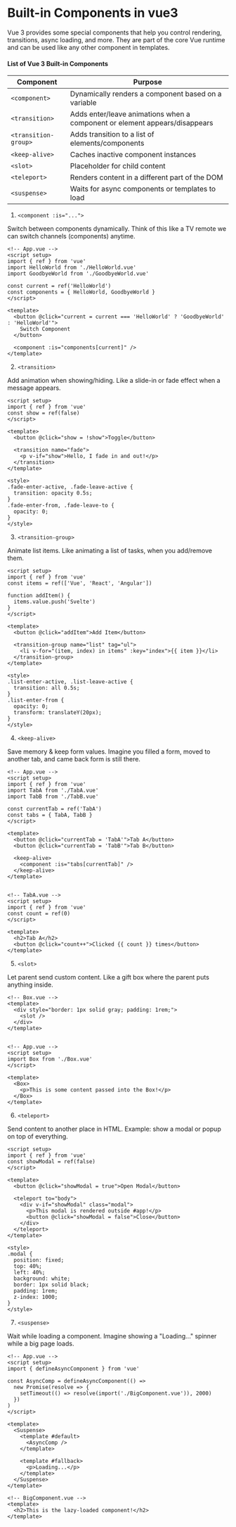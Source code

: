 # Built-in Components in vue3

Vue 3 provides some special components that help you control rendering, transitions, async loading, and more. They are part of the core Vue runtime and can be used like any other component in templates.

#### **List of Vue 3 Built-in Components**

| Component         | Purpose                                                                 |
|-------------------|-------------------------------------------------------------------------|
| `<component>`     | Dynamically renders a component based on a variable                     |
| `<transition>`    | Adds enter/leave animations when a component or element appears/disappears |
| `<transition-group>` | Adds transition to a list of elements/components                   |
| `<keep-alive>`    | Caches inactive component instances                                     |
| `<slot>`          | Placeholder for child content                                           |
| `<teleport>`      | Renders content in a different part of the DOM                         |
| `<suspense>`      | Waits for async components or templates to load                         |


1. `<component :is="...">`

Switch between components dynamically. Think of this like a TV remote we can switch channels (components) anytime.
```
<!-- App.vue -->
<script setup>
import { ref } from 'vue'
import HelloWorld from './HelloWorld.vue'
import GoodbyeWorld from './GoodbyeWorld.vue'

const current = ref('HelloWorld')
const components = { HelloWorld, GoodbyeWorld }
</script>

<template>
  <button @click="current = current === 'HelloWorld' ? 'GoodbyeWorld' : 'HelloWorld'">
    Switch Component
  </button>

  <component :is="components[current]" />
</template>
```

2. `<transition>`

Add animation when showing/hiding. Like a slide-in or fade effect when a message appears.
```
<script setup>
import { ref } from 'vue'
const show = ref(false)
</script>

<template>
  <button @click="show = !show">Toggle</button>
  
  <transition name="fade">
    <p v-if="show">Hello, I fade in and out!</p>
  </transition>
</template>

<style>
.fade-enter-active, .fade-leave-active {
  transition: opacity 0.5s;
}
.fade-enter-from, .fade-leave-to {
  opacity: 0;
}
</style>
```

3. `<transition-group>`

Animate list items. Like animating a list of tasks, when you add/remove them.
```
<script setup>
import { ref } from 'vue'
const items = ref(['Vue', 'React', 'Angular'])

function addItem() {
  items.value.push('Svelte')
}
</script>

<template>
  <button @click="addItem">Add Item</button>

  <transition-group name="list" tag="ul">
    <li v-for="(item, index) in items" :key="index">{{ item }}</li>
  </transition-group>
</template>

<style>
.list-enter-active, .list-leave-active {
  transition: all 0.5s;
}
.list-enter-from {
  opacity: 0;
  transform: translateY(20px);
}
</style>
```

4. `<keep-alive>`

Save memory & keep form values. Imagine you filled a form, moved to another tab, and came back form is still there.
```
<!-- App.vue -->
<script setup>
import { ref } from 'vue'
import TabA from './TabA.vue'
import TabB from './TabB.vue'

const currentTab = ref('TabA')
const tabs = { TabA, TabB }
</script>

<template>
  <button @click="currentTab = 'TabA'">Tab A</button>
  <button @click="currentTab = 'TabB'">Tab B</button>

  <keep-alive>
    <component :is="tabs[currentTab]" />
  </keep-alive>
</template>


<!-- TabA.vue -->
<script setup>
import { ref } from 'vue'
const count = ref(0)
</script>

<template>
  <h2>Tab A</h2>
  <button @click="count++">Clicked {{ count }} times</button>
</template>
```

5. `<slot>`

Let parent send custom content. Like a gift box where the parent puts anything inside.
```
<!-- Box.vue -->
<template>
  <div style="border: 1px solid gray; padding: 1rem;">
    <slot />
  </div>
</template>


<!-- App.vue -->
<script setup>
import Box from './Box.vue'
</script>

<template>
  <Box>
    <p>This is some content passed into the Box!</p>
  </Box>
</template>
```

6. `<teleport>`

Send content to another place in HTML.
Example: show a modal or popup on top of everything.
```
<script setup>
import { ref } from 'vue'
const showModal = ref(false)
</script>

<template>
  <button @click="showModal = true">Open Modal</button>

  <teleport to="body">
    <div v-if="showModal" class="modal">
      <p>This modal is rendered outside #app!</p>
      <button @click="showModal = false">Close</button>
    </div>
  </teleport>
</template>

<style>
.modal {
  position: fixed;
  top: 40%;
  left: 40%;
  background: white;
  border: 1px solid black;
  padding: 1rem;
  z-index: 1000;
}
</style>
```

7. `<suspense>`

Wait while loading a component. Imagine showing a "Loading..." spinner while a big page loads.
```
<!-- App.vue -->
<script setup>
import { defineAsyncComponent } from 'vue'

const AsyncComp = defineAsyncComponent(() => 
  new Promise(resolve => {
    setTimeout(() => resolve(import('./BigComponent.vue')), 2000)
  })
)
</script>

<template>
  <Suspense>
    <template #default>
      <AsyncComp />
    </template>

    <template #fallback>
      <p>Loading...</p>
    </template>
  </Suspense>
</template>

<!-- BigComponent.vue -->
<template>
  <h2>This is the lazy-loaded component!</h2>
</template>
```
